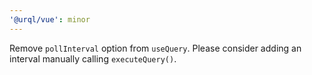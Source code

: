 ```yaml
---
'@urql/vue': minor
---
```


Remove `pollInterval` option from `useQuery`. Please consider adding an interval manually calling `executeQuery()`.
